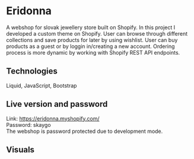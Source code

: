 # Eridonna
A webshop for slovak jewellery store built on Shopify. In this project I developed a custom theme on Shopify. User can browse through different collections and save products for later by using wishlist. User can buy products as a guest or by loggin in/creating a new account.
Ordering process is more dynamic by working with Shopify REST API endpoints.

## Technologies
Liquid, JavaScript, Bootstrap

## Live version and password
Link: https://eridonna.myshopify.com/ <br />
Password: skaygo <br />
The webshop is password protected due to development mode. 


## Visuals

